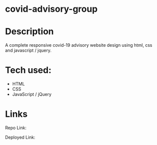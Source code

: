 # covid-advisory-group
# Description
A complete responsive covid-19 advisory website design using html, css and javascript / jquery.

# Tech used:
* HTML
* CSS 
* JavaScript / jQuery 

# Links
Repo Link:

Deployed Link: 
